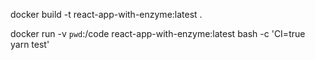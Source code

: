 
docker build -t react-app-with-enzyme:latest . 

docker run -v `pwd`:/code react-app-with-enzyme:latest bash -c 'CI=true yarn test'
